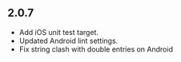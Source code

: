 ## 2.0.7

* Add iOS unit test target.
* Updated Android lint settings.
* Fix string clash with double entries on Android
